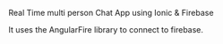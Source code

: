 
Real Time multi person Chat App using Ionic &amp; Firebase

It uses the AngularFire library to connect to firebase.
